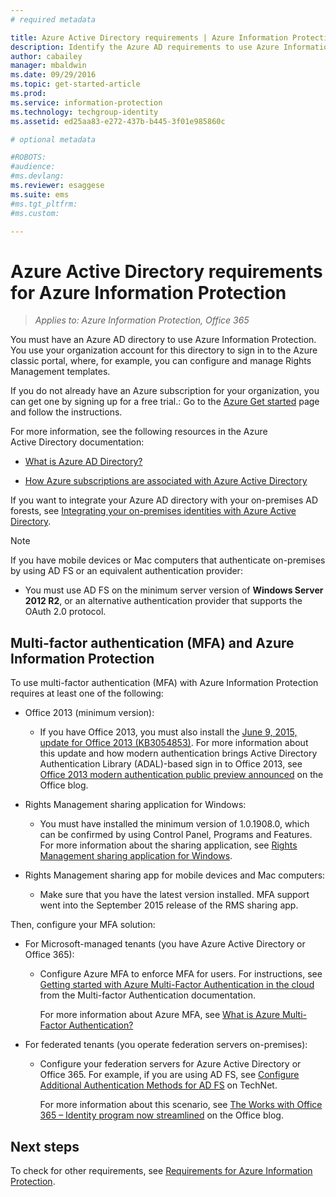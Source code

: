 ```yaml
---
# required metadata

title: Azure Active Directory requirements | Azure Information Protection
description: Identify the Azure AD requirements to use Azure Information Protection, so that users can be successfully authenticated.
author: cabailey
manager: mbaldwin
ms.date: 09/29/2016
ms.topic: get-started-article
ms.prod:
ms.service: information-protection
ms.technology: techgroup-identity
ms.assetid: ed25aa83-e272-437b-b445-3f01e985860c

# optional metadata

#ROBOTS:
#audience:
#ms.devlang:
ms.reviewer: esaggese
ms.suite: ems
#ms.tgt_pltfrm:
#ms.custom:

---
```


# Azure Active Directory requirements for Azure Information Protection

>*Applies to: Azure Information Protection, Office 365*

You must have an Azure AD directory to use Azure Information Protection. You use your organization account for this directory to sign in to the Azure classic portal, where, for example, you can configure and manage Rights Management templates.

If you do not already have an Azure subscription for your organization, you can get one by signing up for a free trial.: Go to the [Azure Get started](https://account.windowsazure.com/organization) page and follow the instructions.

For more information, see the following resources in the Azure Active Directory documentation:

-   [What is Azure AD Directory?](/active-directory/active-directory-whatis)

-   [How Azure subscriptions are associated with Azure Active Directory](/active-directory/active-directory-how-subscriptions-associated-directory)

If you want to integrate your Azure AD directory with your on-premises AD forests, see [Integrating your on-premises identities with Azure Active Directory](/active-directory/active-directory-aadconnect).

> [!NOTE]
> If you have mobile devices or Mac computers that authenticate on-premises by using AD FS or an equivalent authentication provider:
> 
> -   You must use AD FS on the minimum server version of **Windows Server 2012 R2**, or an alternative authentication provider that supports the OAuth 2.0 protocol.

## Multi-factor authentication (MFA) and Azure Information Protection
To use multi-factor authentication (MFA) with Azure Information Protection requires at least one of the following:

-   Office 2013 (minimum version):

    -   If you have Office 2013, you must also install the [June 9, 2015, update for Office 2013 (KB3054853)](https://support.microsoft.com/kb/3054853). For more information about this update and how modern authentication brings Active Directory Authentication Library (ADAL)-based sign in to Office 2013, see [Office 2013 modern authentication public preview announced](https://blogs.office.com/2015/03/23/office-2013-modern-authentication-public-preview-announced/) on the Office blog.

-   Rights Management sharing application for Windows:

    -   You must have installed the minimum version of 1.0.1908.0, which can be confirmed by using Control Panel, Programs and Features. For more information about the sharing application, see  [Rights Management sharing application for Windows](../rms-client/sharing-app-windows.md).

-   Rights Management sharing app for mobile devices and Mac computers:

    -   Make sure that you have the latest version installed. MFA support went into the September 2015 release of the RMS sharing app.

Then, configure your MFA solution:

-   For Microsoft-managed tenants (you have Azure Active Directory or Office 365):

    -   Configure Azure MFA to enforce MFA for users. For instructions, see [Getting started with Azure Multi-Factor Authentication in the cloud](/multi-factor-authentication/multi-factor-authentication-get-started-cloud) from the Multi-factor Authentication documentation.

        For more information about Azure MFA, see [What is Azure Multi-Factor Authentication?](/multi-factor-authentication/multi-factor-authentication)

-   For federated tenants (you operate federation servers on-premises):

    -   Configure your federation servers for Azure Active Directory or Office 365. For example, if you are using AD FS, see [Configure Additional Authentication Methods for AD FS](https://technet.microsoft.com/library/dn758113.aspx) on TechNet.

        For more information about this scenario, see  [The Works with Office 365 – Identity program now streamlined](https://blogs.office.com/2014/01/30/the-works-with-office-365-identity-program-now-streamlined/) on the Office blog.

## Next steps
To check for other requirements, see [Requirements for Azure Information Protection](requirements-azure-rms.md).

